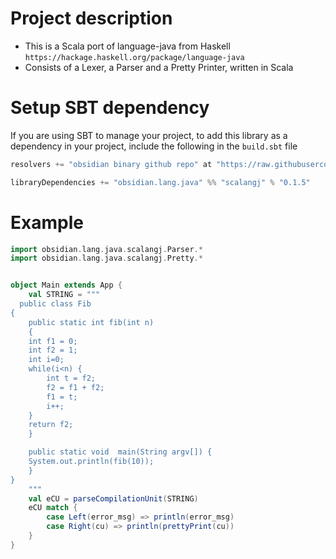 # Project description 

* This is a Scala port of language-java from Haskell `https://hackage.haskell.org/package/language-java`
* Consists of a Lexer, a Parser and a Pretty Printer, written in Scala


# Setup SBT dependency
If you are using SBT to manage your project, to add this library as a dependency in  your  project, include the following in the  `build.sbt` file

```sbt
resolvers += "obsidian binary github repo" at "https://raw.githubusercontent.com/obsidian-java/binrepo/master/"

libraryDependencies += "obsidian.lang.java" %% "scalangj" % "0.1.5" 
```

# Example 

```scala
import obsidian.lang.java.scalangj.Parser.*
import obsidian.lang.java.scalangj.Pretty.*


object Main extends App {
    val STRING = """
  public class Fib
{
    public static int fib(int n)
    {
	int f1 = 0;
	int f2 = 1;
	int i=0;
	while(i<n) {
	    int t = f2;
	    f2 = f1 + f2;
	    f1 = t;
	    i++;
	}
	return f2;
    }

    public static void  main(String argv[]) {
	System.out.println(fib(10));
    }
}
    """
    val eCU = parseCompilationUnit(STRING)
    eCU match {
        case Left(error_msg) => println(error_msg)
        case Right(cu) => println(prettyPrint(cu)) 
    }
}
```



